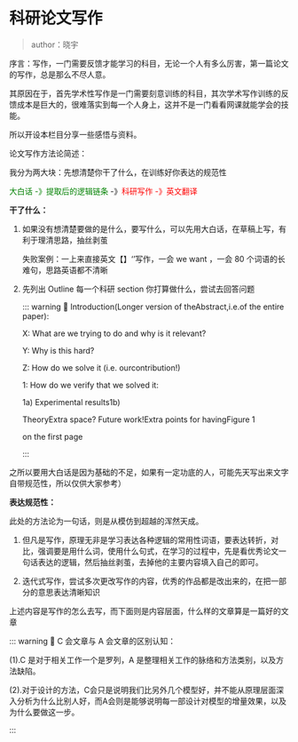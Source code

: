 # 科研论文写作

> author：晓宇

序言：写作，一门需要反馈才能学习的科目，无论一个人有多么厉害，第一篇论文的写作，总是那么不尽人意。

其原因在于，首先学术性写作是一门需要刻意训练的科目，其次学术写作训练的反馈成本是巨大的，很难落实到每一个人身上，这并不是一门看看网课就能学会的技能。

所以开设本栏目分享一些感悟与资料。

论文写作方法论简述：

我分为两大块：先想清楚你干了什么，在训练好你表达的规范性

<font color=green>大白话 -》提取后的逻辑链条</font> -》<font color=red>科研写作 -》英文翻译</font>

<strong>干了什么：</strong>

1. 如果没有想清楚要做的是什么，要写什么，可以先用大白话，在草稿上写，有利于理清思路，抽丝剥茧

    失败案例：一上来直接英文【】‘’写作，一会 we want ，一会 80 个词语的长难句，思路英语都不清晰

2. 先列出 Outline 每一个科研 section 你打算做什么，尝试去回答问题

    ::: warning 📌
    Introduction(Longer version of theAbstract,i.e.of the entire paper):

    X: What are we trying to do and why is it relevant?

    Y: Why is this hard?

    Z: How do we solve it (i.e. ourcontribution!)

    1: How do we verify that we solved it:

    1a) Experimental results1b)

    TheoryExtra space? Future work!Extra points for havingFigure 1

    on the first page

    :::

之所以要用大白话是因为基础的不足，如果有一定功底的人，可能先天写出来文字自带规范性，所以仅供大家参考）

<strong>表达规范性：</strong>

此处的方法论为一句话，则是从模仿到超越的浑然天成。

1. 但凡是写作，原理无非是学习表达各种逻辑的常用性词语，要表达转折，对比，强调要是用什么词，使用什么句式，在学习的过程中，先是看优秀论文一句话表达的逻辑，然后抽丝剥茧，去掉他的主要内容填入自己的即可。

2. 迭代式写作，尝试多次更改写作的内容，优秀的作品都是改出来的，在把一部分的意思表达清晰知识


上述内容是写作的怎么去写，而下面则是内容层面，什么样的文章算是一篇好的文章

::: warning 📌
C 会文章与 A 会文章的区别认知：

  (1).C 是对于相关工作一个是罗列，A 是整理相关工作的脉络和方法类别，以及方法缺陷。

  (2).对于设计的方法，C会只是说明我们比另外几个模型好，并不能从原理层面深入分析为什么比别人好，而A会则是能够说明每一部设计对模型的增量效果，以及为什么要做这一步。

:::